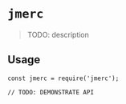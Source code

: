# `jmerc`

> TODO: description

## Usage

```
const jmerc = require('jmerc');

// TODO: DEMONSTRATE API
```
